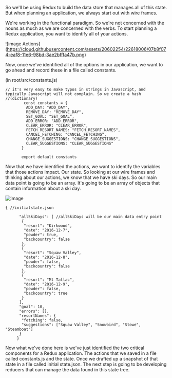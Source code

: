 So we'll be using Redux to build the data store that manages all of this state. But when planning an application, 
we always start out with wire frames.


We're working in the functional paradigm. So we're not concerned with the nouns as much as
we are concerned with the verbs. To start planning a Redux application, you want to identify all of your actions. 

![image Actions] (https://cloud.githubusercontent.com/assets/20602254/22618006/07b8f074-eaf8-11e6-98bd-3ae2bfffa47b.png)

 Now, once we've identified all of the options in our application, we want to go ahead and record these in a file called constants.
 
 (in root/src/constants.js)
 ```
 // it's very easy to make typos in strings in Javascript, and typically Javascript will not complain. So we create a hash //(dictionary)
         const constants = {
          ADD_DAY: "ADD_DAY",
          REMOVE_DAY: "REMOVE_DAY",
          SET_GOAL: "SET_GOAL",
          ADD_ERROR: "ADD_ERROR",
          CLEAR_ERROR: "CLEAR_ERROR",
          FETCH_RESORT_NAMES: "FETCH_RESORT_NAMES",
          CANCEL_FETCHING: "CANCEL_FETCHING",
          CHANGE_SUGGESTIONS: "CHANGE_SUGGESTIONS",
          CLEAR_SUGGESTIONS: "CLEAR_SUGGESTIONS"
        }

        export default constants
```


Now that we have identified the actions, we want to identify the variables that those actions impact. Our state. So looking at our wire frames and thinking about our actions, we know that we have ski days. So our main data point is going to be an array. It's going to be an array of objects that contain information about a ski day.

![image](https://cloud.githubusercontent.com/assets/20602254/22618052/6013f010-eaf9-11e6-8296-aed33914ca79.png)
```
{ //initialstate.json

      "allSkiDays": [ //allSkiDays will be our main data entry point
       {
        "resort": "Kirkwood",
        "date": "2016-12-7",
        "powder": true,
        "backcountry": false
       },
       {
        "resort": "Squaw Valley",
        "date": "2016-12-8",
        "powder": false,
        "backcountry": false
       },
       {
        "resort": "Mt Tallac",
        "date": "2016-12-9",
        "powder": false,
        "backcountry": true
       }
      ],
      "goal": 10,
      "errors": [],
      "resortNames": {
       "fetching": false,
       "suggestions": ["Squaw Valley", "Snowbird", "Stowe", "Steamboat"]
      }
     }
```
Now what we've done here is we've just identified the two critical components for a Redux application. The actions that we saved in a file called constants.js and the state. Once we drafted up a snapshot of that state in a file called initial state.json. The next step is going to be developing reducers that can manage the data found in this state tree.

